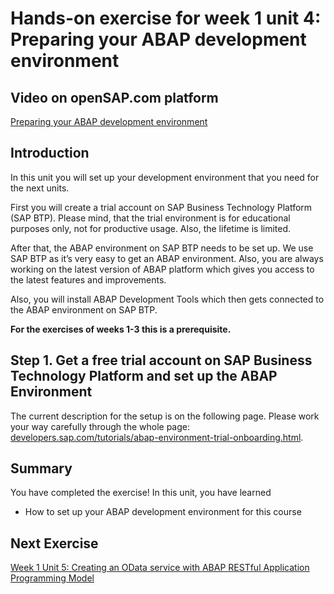 # Hands-on exercise for week 1 unit 4:<br/>Preparing your ABAP development environment

## Video on openSAP.com platform
[Preparing your ABAP development environment](https://open.sap.com/courses/fiori-ea1/items/2s7GNtSh3Sg8EvYKirNMeU)

## Introduction
In this unit you will set up your development environment that you need for the next units. 

First you will create a trial account on SAP Business Technology Platform (SAP BTP). Please mind, that the trial environment is for educational purposes only, not for productive usage. Also, the lifetime is limited.

After that, the ABAP environment on SAP BTP needs to be set up. We use SAP BTP as it’s very easy to get an ABAP environment. Also, you are always working on the latest version of ABAP platform which gives you access to the latest features and improvements.

Also, you will install ABAP Development Tools which then gets connected to the ABAP environment on SAP BTP.

**For the exercises of weeks 1-3 this is a prerequisite.**

## Step 1. Get a free trial account on SAP Business Technology Platform and set up the ABAP Environment
The current description for the setup is on the following page. Please work your way carefully through the whole page:
[developers.sap.com/tutorials/abap-environment-trial-onboarding.html](https://developers.sap.com/tutorials/abap-environment-trial-onboarding.html).

## Summary
You have completed the exercise!
In this unit, you have learned 
- How to set up your ABAP development environment for this course

## Next Exercise
[Week 1 Unit 5: Creating an OData service with ABAP RESTful Application Programming Model](unit5.md)

